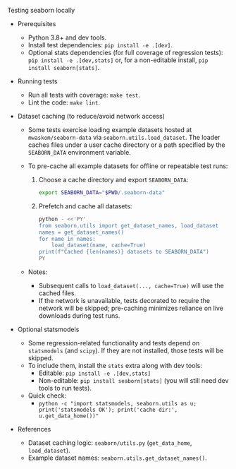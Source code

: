 Testing seaborn locally

- Prerequisites
  - Python 3.8+ and dev tools.
  - Install test dependencies: `pip install -e .[dev]`.
  - Optional stats dependencies (for full coverage of regression tests): `pip install -e .[dev,stats]` or, for a non-editable install, `pip install seaborn[stats]`.

- Running tests
  - Run all tests with coverage: `make test`.
  - Lint the code: `make lint`.

- Dataset caching (to reduce/avoid network access)
  - Some tests exercise loading example datasets hosted at `mwaskom/seaborn-data` via `seaborn.utils.load_dataset`. The loader caches files under a user cache directory or a path specified by the `SEABORN_DATA` environment variable.
  - To pre-cache all example datasets for offline or repeatable test runs:

    1) Choose a cache directory and export `SEABORN_DATA`:

       ```bash
       export SEABORN_DATA="$PWD/.seaborn-data"
       ```

    2) Prefetch and cache all datasets:

       ```bash
       python - <<'PY'
       from seaborn.utils import get_dataset_names, load_dataset
       names = get_dataset_names()
       for name in names:
           load_dataset(name, cache=True)
       print(f"Cached {len(names)} datasets to SEABORN_DATA")
       PY
       ```

  - Notes:
    - Subsequent calls to `load_dataset(..., cache=True)` will use the cached files.
    - If the network is unavailable, tests decorated to require the network will be skipped; pre-caching minimizes reliance on live downloads during test runs.

- Optional statsmodels
  - Some regression-related functionality and tests depend on `statsmodels` (and `scipy`). If they are not installed, those tests will be skipped.
  - To include them, install the `stats` extra along with dev tools:
    - Editable: `pip install -e .[dev,stats]`
    - Non-editable: `pip install seaborn[stats]` (you will still need dev tools to run tests).
  - Quick check:
    - `python -c "import statsmodels, seaborn.utils as u; print('statsmodels OK'); print('cache dir:', u.get_data_home())"`

- References
  - Dataset caching logic: `seaborn/utils.py` (`get_data_home`, `load_dataset`).
  - Example dataset names: `seaborn.utils.get_dataset_names()`.

